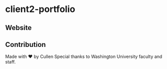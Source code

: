 # client2-portfolio

## Website

## Contribution
Made with ❤️ by Cullen
Special thanks to Washington University faculty and staff. 
